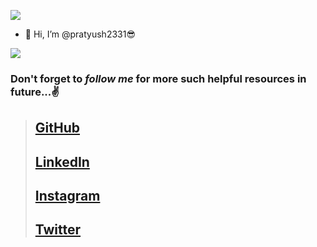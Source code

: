 ![](https://komarev.com/ghpvc/?username=pratyush2331&style=flat-square)

- 👋 Hi, I’m @pratyush2331😎

<img src="https://github-readme-stats.vercel.app/api?username=pratyush2331&bg_color=30,e96443,904e95&title_color=fff&text_color=fff&icon_color=79ff97&count_private=true&show_icons=true" />
<!---- 💞️ I’m looking to collaborate on ...
- 📫 How to reach me ...--->

### Don't forget to *follow me* for more such helpful resources in future...✌️


> ## [GitHub]
> ## [LinkedIn]
> ## [Instagram]
> ## [Twitter]





[GitHub]: <https://github.com/pratyush2331/>
[LinkedIn]: <https://www.linkedin.com/in/pratyush-raj-40b45ab2/>
[Instagram]: <https://www.instagram.com/pratyush2331/>
[Twitter]: <https://twitter.com/pratyush2331/>
